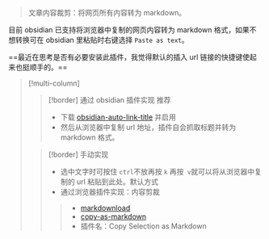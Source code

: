 >文章内容裁剪：将网页所有内容转为 markdown。

目前 obsidian 已支持将浏览器中复制的网页内容转为 markdown 格式，如果不想转换可在 obsidian 里粘贴时右键选择 `Paste as text`。

==最近在思考是否有必要安装此插件，我觉得默认的插入 url 链接的快捷键使起来也挺顺手的。==


> [!multi-column]
> 
>> [!border] 通过 obsidian 插件实现 <span class="tip">推荐</span>
>> - 下载 [obsidian-auto-link-title](https://forum.obsidian.md/t/ability-for-links-to-be-pasted-with-pages-title/1543/9) 并启用
>> - 然后从浏览器中复制 url 地址，插件自会抓取标题并转为 markdown 格式。
>
>> [!border] 手动实现
>>- 选中文字时可按住 `ctrl`不放再按 `k` 再按` v`就可以将从浏览器中复制的 url 粘贴到此处。<span class="info">默认方式</span>
>> - 通过浏览器插件实现：<span class="warning">内容剪裁</span>
>>> - [markdownload](https://forum.obsidian.md/t/markdownload-markdown-web-clipper/173/10)
> >> - [copy-as-markdown](https://github.com/notlmn/copy-as-markdown)
> >> - 插件名：Copy Selection as Markdown
